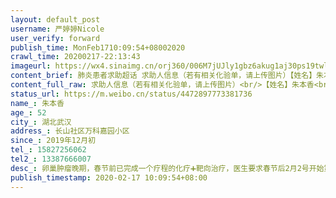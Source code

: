 ```yaml
---
layout: default_post
username: 严婷婷Nicole
user_verify: forward
publish_time: MonFeb1710:09:54+08002020
crawl_time: 20200217-22:13:43
imageurl: https://wx4.sinaimg.cn/orj360/006M7jUJly1gbz6akug1aj30ps19twlw.jpg,https://wx1.sinaimg.cn/orj360/006M7jUJly1gbz6albx3yj30pt19xk10.jpg
content_brief: 肺炎患者求助超话 求助人信息（若有相关化验单，请上传图片）【姓名】朱本香【年龄】52【所在城市】湖北武汉【所在小区、社区】长山社区万科嘉园小区【患病时间】2019年12月初【联系方式】15827256062【其他紧急联系人】13387666007【病情描述】 卵巢肿瘤晚期，春节前已完成一个疗程的化疗 ...全文
content_full_raw: 求助人信息（若有相关化验单，请上传图片）<br/>【姓名】朱本香<br/>【年龄】52<br/>【所在城市】湖北武汉<br/>【所在小区、社区】长山社区万科嘉园小区<br/>【患病时间】2019年12月初<br/>【联系方式】15827256062<br/>【其他紧急联系人】13387666007<br/>【病情描述】卵巢肿瘤晚期，春节前已完成一个疗程的化疗➕靶向治疗，医生要求春节后2月2号开始第二个疗程的治疗，截至目前仍未找到医院，因此治疗未开始。<adata-url="http://t.cn/RJZA5RH"href="http://weibo.com/p/100101B209475DD768A1F44292"data-hide=""><spanclass='url-icon'><imgstyle='width:1rem;height:1rem'src='https://h5.sinaimg.cn/upload/2015/09/25/3/timeline_card_small_location_default.png'></span><spanclass="surl-text">武汉·万科嘉园光谷的光</span></a>
status_url: https://m.weibo.cn/status/4472897773381736
name_: 朱本香
age_: 52
city_: 湖北武汉
address_: 长山社区万科嘉园小区
since_: 2019年12月初
tel_: 15827256062
tel2_: 13387666007
desc_: 卵巢肿瘤晚期，春节前已完成一个疗程的化疗➕靶向治疗，医生要求春节后2月2号开始第二个疗程的治疗，截至目前仍未找到医院，因此治疗未开始。<adata-url="http//t.cn/RJZA5RH"href="http//weibo.com/p/100101B209475DD768A1F44292"data-hide=""><spanclass='url-icon'><imgstyle='width1rem;height1rem'src='https//h5.sinaimg.cn/upload/2015/09/25/3/timeline_card_small_location_default.png'></span><spanclass="surl-text">武汉·万科嘉园光谷的光</span></a>
publish_timestamp: 2020-02-17 10:09:54+08:00
---
```


